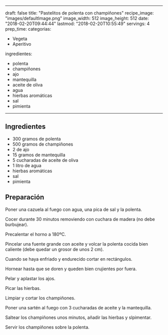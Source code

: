 
---
draft: false
title: "Pastelitos de polenta con champiñones"
recipe_image: "images/defaultImage.png"
image_width: 512
image_height: 512
date: "2018-02-20T09:44:44"
lastmod: "2018-02-20T10:55:49"
servings: 4
prep_time: 
categorias:
  - Vegeta
  - Aperitivo

ingredientes:
  - polenta
  - champiñones
  - ajo
  - mantequilla
  - aceite de oliva
  - agua
  - hierbas aromáticas
  - sal
  - pimienta
---

## Ingredientes
- 300 gramos de polenta
- 500 gramos de champiñones
- 2  de ajo
- 15 gramos de mantequilla
- 5 cucharadas de aceite de oliva
- 1 litro de agua
- hierbas aromáticas
- sal
- pimienta

## Preparación
Poner una cazuela al fuego con agua, una pica de sal y la polenta. 

Cocer durante 30 minutos removiendo con cuchara de madera (no debe burbujear).

Precalentar el horno a 180ºC.

Pincelar una fuente grande con aceite y volcar la polenta cocida bien caliente (debe quedar un grosor de unos 2 cm).

Cuando se haya enfriado y endurecido cortar en rectángulos.

Hornear hasta que se doren y queden bien crujientes por fuera.

Pelar y aplastar los ajos.

Picar las hierbas.

Limpiar y cortar los champiñones.

Poner una sartén al fuego con 3 cucharadas de aceite y la mantequilla.

Saltear los champiñones unos minutos, añadir las hierbas y slpimentar.

Servir los champiñones sobre la polenta.


